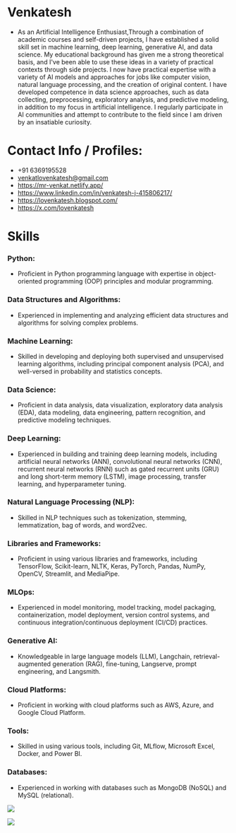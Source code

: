 # Venkatesh 
- As an Artificial Intelligence Enthusiast,Through a combination of academic courses and self-driven projects, I have established a solid skill set in machine learning, deep learning, generative AI, and data science. My educational background has given me a strong theoretical basis, and I've been able to use these ideas in a variety of practical contexts through side projects. I now have practical expertise with a variety of AI models and approaches for jobs like computer vision, natural language processing, and the creation of original content. I have developed competence in data science approaches, such as data collecting, preprocessing, exploratory analysis, and predictive modeling, in addition to my focus in artificial intelligence. I regularly participate in AI communities and attempt to contribute to the field since I am driven by an insatiable curiosity.



# Contact Info / Profiles:
- +91 6369195528
- venkatlovenkatesh@gmail.com
- https://mr-venkat.netlify.app/
- https://www.linkedin.com/in/venkatesh-j-415806217/
- https://lovenkatesh.blogspot.com/
- https://x.com/lovenkatesh

# Skills
### Python:
- Proficient in Python programming language with expertise in object-oriented programming (OOP) principles and modular programming.

### Data Structures and Algorithms:
- Experienced in implementing and analyzing efficient data structures and algorithms for solving complex problems.

### Machine Learning:
- Skilled in developing and deploying both supervised and unsupervised learning algorithms, including principal component analysis (PCA), and well-versed in probability and statistics concepts.

### Data Science:
- Proficient in data analysis, data visualization, exploratory data analysis (EDA), data modeling, data engineering, pattern recognition, and predictive modeling techniques.

### Deep Learning:
- Experienced in building and training deep learning models, including artificial neural networks (ANN), convolutional neural networks (CNN), recurrent neural networks (RNN) such as gated recurrent units (GRU) and long short-term memory (LSTM), image processing, transfer learning, and hyperparameter tuning.

### Natural Language Processing (NLP):
- Skilled in NLP techniques such as tokenization, stemming, lemmatization, bag of words, and word2vec.

### Libraries and Frameworks:
- Proficient in using various libraries and frameworks, including TensorFlow, Scikit-learn, NLTK, Keras, PyTorch, Pandas, NumPy, OpenCV, Streamlit, and MediaPipe.

### MLOps:
- Experienced in model monitoring, model tracking, model packaging, containerization, model deployment, version control systems, and continuous integration/continuous deployment (CI/CD) practices.

### Generative AI:
- Knowledgeable in large language models (LLM), Langchain, retrieval-augmented generation (RAG), fine-tuning, Langserve, prompt engineering, and Langsmith.

### Cloud Platforms:
- Proficient in working with cloud platforms such as AWS, Azure, and Google Cloud Platform.

### Tools: 
- Skilled in using various tools, including Git, MLflow, Microsoft Excel, Docker, and Power BI.

### Databases:
- Experienced in working with databases such as MongoDB (NoSQL) and MySQL (relational).

![](https://github-readme-streak-stats.herokuapp.com/?user=venkatlovenkatesh&theme=nord&hide_border=true)<br/>

[![](https://visitcount.itsvg.in/api?id=venkatlovenkatesh&icon=0&color=9)](https://visitcount.itsvg.in)


